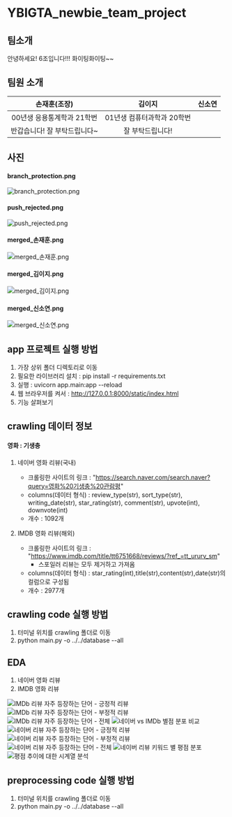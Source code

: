 # YBIGTA_newbie_team_project

## 팀소개
안녕하세요! 6조입니다!!! 화이팅화이팅~~

## 팀원 소개

| **손재훈(조장)**          | **김이지**                   | **신소연**              |
|:-------------------------:|:---------------------------:|:-----------------------:|
| 00년생 응용통계학과 21학번 | 01년생 컴퓨터과학과 20학번 | |
| 반갑습니다! 잘 부탁드립니다~ | 잘 부탁드립니다! |  |


## 사진

#### branch_protection.png
![branch_protection.png](github/branch_protection.png)

#### push_rejected.png
![push_rejected.png](github/push_rejected.png)

#### merged_손재훈.png
![merged_손재훈.png](github/merged_손재훈.png)

#### merged_김이지.png
![merged_김이지.png](github/merged_김이지.png)

#### merged_신소연.png
![merged_신소연.png](github/merged_신소연.png)

## app 프로젝트 실행 방법

1. 가장 상위 폴더 디렉토리로 이동
2. 필요한 라이브러리 설치 : pip install -r requirements.txt 
3. 실행 : uvicorn app.main:app --reload
4. 웹 브라우저를 켜서 : http://127.0.0.1:8000/static/index.html
5. 기능 살펴보기


## crawling 데이터 정보

#### 영화 : 기생충
1. 네이버 영화 리뷰(국내)
    - 크롤링한 사이트의 링크 : "https://search.naver.com/search.naver?query=영화%20기생충%20관람평"
    - columns(데이터 형식) : review_type(str), sort_type(str), writing_date(str), star_rating(str), comment(str), upvote(int), downvote(int)
    - 개수 : 1092개

2. IMDB 영화 리뷰(해외)
    - 크롤링한 사이트의 링크 : "https://www.imdb.com/title/tt6751668/reviews/?ref_=tt_ururv_sm"
        - 스포일러 리뷰는 모두 제거하고 가져옴
    - columns(데이터 형식) : star_rating(int),title(str),content(str),date(str)의 컬럼으로 구성됨
    - 개수 : 2977개


## crawling code 실행 방법
1. 터미널 위치를 crawling 폴더로 이동
2. python main.py -o ../../database --all



## EDA
1. 네이버 영화 리뷰
2. IMDB 영화 리뷰

![IMDb 리뷰 자주 등장하는 단어 - 긍정적 리뷰](review_analysis/plots/IMDb%20리뷰%20자주%20등장하는%20단어%20-%20긍정적%20리뷰.png)
![IMDb 리뷰 자주 등장하는 단어 - 부정적 리뷰](review_analysis/plots/IMDb%20리뷰%20자주%20등장하는%20단어%20-%20부정적%20리뷰.png)
![IMDb 리뷰 자주 등장하는 단어 - 전체](review_analysis/plots/IMDb%20리뷰%20자주%20등장하는%20단어%20-%20전체.png)
![네이버 vs IMDb 별점 분포 비교](review_analysis/plots/네이버%20vs%20IMDb%20별점%20분포%20비교.png)
![네이버 리뷰 자주 등장하는 단어 - 긍정적 리뷰](review_analysis/plots/네이버%20리뷰%20자주%20등장하는%20단어%20-%20긍정적%20리뷰.png)
![네이버 리뷰 자주 등장하는 단어 - 부정적 리뷰](review_analysis/plots/네이버%20리뷰%20자주%20등장하는%20단어%20-%20부정적%20리뷰.png)
![네이버 리뷰 자주 등장하는 단어 - 전체](review_analysis/plots/네이버%20리뷰%20자주%20등장하는%20단어%20-%20전체.png)
![네이버 리뷰 키워드 별 평점 분포](review_analysis/plots/네이버%20리뷰%20키워드%20별%20평점%20분포.png)
![평점 추이에 대한 시계열 분석](review_analysis/plots/평점%20추이에%20대한%20시계열%20분석.png)




## preprocessing code 실행 방법
1. 터미널 위치를 crawling 폴더로 이동
2. python main.py -o ../../database --all

